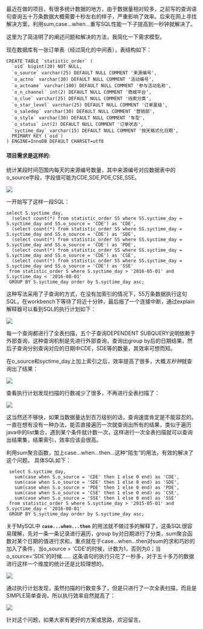 最近在做的项目，有很多统计数据的地方，由于数据量相对较多，之前写的查询语句查询五十万条数据大概需要十秒左右的样子，严重影响了效率。后来在网上寻找解决方案，利用sum,case...when...重写SQL性能一下子提高到一秒钟就解决了。

这里为了简洁明了的阐述问题和解决的方法，我简化一下需求模型。

现在数据库有一张订单表（经过简化的中间表），表结构如下：

```
CREATE TABLE `statistic_order` (
  `oid` bigint(20) NOT NULL,
  `o_source` varchar(25) DEFAULT NULL COMMENT '来源编号',
  `o_actno` varchar(30) DEFAULT NULL COMMENT '活动编号',
  `o_actname` varchar(100) DEFAULT NULL COMMENT '参与活动名称',
  `o_n_channel` int(2) DEFAULT NULL COMMENT '商城平台',
  `o_clue` varchar(25) DEFAULT NULL COMMENT '线索分类',
  `o_star_level` varchar(25) DEFAULT NULL COMMENT '订单星级',
  `o_saledep` varchar(30) DEFAULT NULL COMMENT '营销部',
  `o_style` varchar(30) DEFAULT NULL COMMENT '车型',
  `o_status` int(2) DEFAULT NULL COMMENT '订单状态',
  `syctime_day` varchar(15) DEFAULT NULL COMMENT '按天格式化日期',
  PRIMARY KEY (`oid`)
) ENGINE=InnoDB DEFAULT CHARSET=utf8
```

#### 项目需求是这样的:

统计某段时间范围内每天的来源编号数量，其中来源编号对应数据表中的o_source字段，字段值可能为CDE,SDE,PDE,CSE,SSE。

![](https://upload-images.jianshu.io/upload_images/2624945-4cc5c82246c4665d.png?imageMogr2/auto-orient/strip%7CimageView2/2)

一开始写了这样一段SQL：

```
select S.syctime_day,
  (select count(*) from statistic_order SS where SS.syctime_day = S.syctime_day and SS.o_source = 'CDE') as 'CDE',
  (select count(*) from statistic_order SS where SS.syctime_day = S.syctime_day and SS.o_source = 'CDE') as 'SDE',
  (select count(*) from statistic_order SS where SS.syctime_day = S.syctime_day and SS.o_source = 'CDE') as 'PDE',
  (select count(*) from statistic_order SS where SS.syctime_day = S.syctime_day and SS.o_source = 'CDE') as 'CSE',
  (select count(*) from statistic_order SS where SS.syctime_day = S.syctime_day and SS.o_source = 'CDE') as 'SSE'
 from statistic_order S where S.syctime_day > '2016-05-01' and S.syctime_day < '2016-08-01' 
 GROUP BY S.syctime_day order by S.syctime_day asc;
```

这种写法采用了子查询的方式，在没有加索引的情况下，55万条数据执行这句SQL，在workbench下等待了将近十分钟，最后报了一个连接中断，通过explain解释器可以看到SQL的执行计划如下：

![](https://upload-images.jianshu.io/upload_images/2624945-042ec9c6dfd5bc8a.png?imageMogr2/auto-orient/strip%7CimageView2/2)

每一个查询都进行了全表扫描，五个子查询DEPENDENT SUBQUERY说明依赖于外部查询，这种查询机制是先进行外部查询，查询出group by后的日期结果，然后子查询分别查询对应的日期中CDE，SDE等的数量，其效率可想而知。

在o_source和syctime_day上加上索引之后，效率提高了很多，大概*五秒钟*就查询出了结果：

![](https://upload-images.jianshu.io/upload_images/2624945-a621440e35ceedbf.png?imageMogr2/auto-orient/strip%7CimageView2/2)

查看执行计划发现扫描的行数减少了很多，不再进行全表扫描了：

![](https://upload-images.jianshu.io/upload_images/2624945-3223606753a93948.png?imageMogr2/auto-orient/strip%7CimageView2/2)

这当然还不够快，如果当数据量达到百万级别的话，查询速度肯定是不能容忍的。一直在想有没有一种办法，能否直接遍历一次就查询出所有的结果，类似于遍历java中的list集合，遇到某个条件就计数一次，这样进行一次全表扫描就可以查询出结果集，结果索引，效率应该会很高。

利用sum聚合函数，加上case...when...then...这种“陌生”的用法，有效的解决了这个问题。
具体SQL如下：

```
 select S.syctime_day,
   sum(case when S.o_source = 'CDE' then 1 else 0 end) as 'CDE',
   sum(case when S.o_source = 'SDE' then 1 else 0 end) as 'SDE',
   sum(case when S.o_source = 'PDE' then 1 else 0 end) as 'PDE',
   sum(case when S.o_source = 'CSE' then 1 else 0 end) as 'CSE',
   sum(case when S.o_source = 'SSE' then 1 else 0 end) as 'SSE'
 from statistic_order S where S.syctime_day > '2015-05-01' and S.syctime_day < '2016-08-01' 
 GROUP BY S.syctime_day order by S.syctime_day asc;
```

关于MySQL中 **`case...when...then`** 的用法就不做过多的解释了，这条SQL很容易理解，先对一条一条记录进行遍历，group by对日期进行了分类，sum聚合函数对某个日期的值进行求和，重点就在于case...when...then对sum的求和巧妙的加入了条件，当o_source = 'CDE'的时候，计数为1，否则为0；当o_source='SDE'的时候......
这条语句的执行只花了一秒多，对于五十多万的数据进行这样一个维度的统计还是比较理想的。

![](https://upload-images.jianshu.io/upload_images/2624945-5237c297875e2902.png?imageMogr2/auto-orient/strip%7CimageView2/2)

通过执行计划发现，虽然扫描的行数变多了，但是只进行了一次全表扫描，而且是SIMPLE简单查询，所以执行效率自然就高了：

![](https://upload-images.jianshu.io/upload_images/2624945-ac01baac62b6353d.png?imageMogr2/auto-orient/strip%7CimageView2/2)

针对这个问题，如果大家有更好的方案或思路，欢迎留言。

